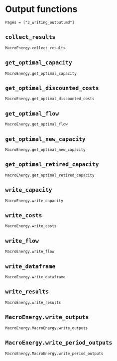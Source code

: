 # Output functions

```@index
Pages = ["3_writing_output.md"]
```

## `collect_results`
```@docs
MacroEnergy.collect_results
```

## `get_optimal_capacity`
```@docs
MacroEnergy.get_optimal_capacity
```

## `get_optimal_discounted_costs`
```@docs
MacroEnergy.get_optimal_discounted_costs
```

## `get_optimal_flow`
```@docs
MacroEnergy.get_optimal_flow
```

## `get_optimal_new_capacity`
```@docs
MacroEnergy.get_optimal_new_capacity
```

## `get_optimal_retired_capacity`
```@docs
MacroEnergy.get_optimal_retired_capacity
```

## `write_capacity`
```@docs    
MacroEnergy.write_capacity
```

## `write_costs`
```@docs
MacroEnergy.write_costs
```

## `write_flow`
```@docs
MacroEnergy.write_flow
```

## `write_dataframe`
```@docs
MacroEnergy.write_dataframe
```

## `write_results`
```@docs
MacroEnergy.write_results
```

## `MacroEnergy.write_outputs`
```@docs
MacroEnergy.MacroEnergy.write_outputs
```

## `MacroEnergy.write_period_outputs`
```@docs
MacroEnergy.MacroEnergy.write_period_outputs
```
